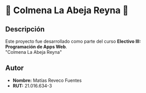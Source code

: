 # 🐝 Colmena La Abeja Reyna 🐝

## Descripción
Este proyecto fue desarrollado como parte del curso **Electivo III: Programación de Apps Web**.  
"Colmena La Abeja Reyna"

## Autor
- **Nombre:** Matías Reveco Fuentes  
- **RUT:** 21.016.634-3 